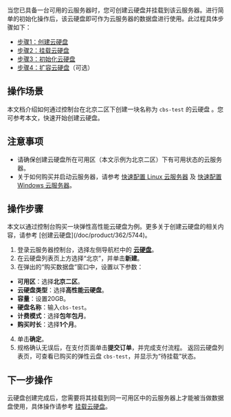 当您已具备一台可用的云服务器时，您可创建云硬盘并挂载到该云服务器。进行简单的初始化操作后，该云硬盘即可作为云服务器的数据盘进行使用。此过程具体步骤如下：
- [步骤1：创建云硬盘](https://intl.cloud.tencent.com/document/product/362/31647)
- [步骤2：挂载云硬盘](https://intl.cloud.tencent.com/document/product/362/39991)
- [步骤3：初始化云硬盘](https://intl.cloud.tencent.com/document/product/362/31645)
- [步骤4：扩容云硬盘](https://intl.cloud.tencent.com/document/product/362/31646)（可选）

## 操作场景
本文档介绍如何通过控制台在北京二区下创建一块名称为 `cbs-test` 的云硬盘 。您可参考本文，快速开始创建云硬盘。

## 注意事项
- 请确保创建云硬盘所在可用区（本文示例为北京二区）下有可用状态的云服务器。
- 关于如何购买并启动云服务器，请参考 [快速配置 Linux 云服务器](https://www.tencentcloud.com/document/product/213/10517) 及 [快速配置 Windows 云服务器](https://www.tencentcloud.com/document/product/213/10516)。

## 操作步骤


<dx-alert infotype="explain" title="">
本文以通过控制台购买一块弹性高性能云硬盘为例。更多关于创建云硬盘的相关内容，请参考 [创建云硬盘](/doc/product/362/5744)。
</dx-alert>



1. 登录云服务器控制台，选择左侧导航栏中的 **[云硬盘](https://console.cloud.tencent.com/cvm/cbs)**。
2. 在云硬盘列表页上方选择“北京”，并单击**新建**。
3. 在弹出的“购买数据盘”窗口中，设置以下参数：
 - **可用区**：选择**北京二区**。
 - **云硬盘类型**：选择**高性能云硬盘**。
 - **容量**：设置20GB。
 - **硬盘名称**：输入`cbs-test`。
 - **计费模式**：选择**包年包月**。
 - **购买时长**：选择**1个月**。
4. 单击**确定**。
5. 规格确认无误后，在支付页面单击**提交订单**，并完成支付流程。
返回云硬盘列表页，可查看已购买的弹性云盘 `cbs-test`，并显示为“待挂载”状态。


## 下一步操作
云硬盘创建完成后，您需要将其挂载到同一可用区中的云服务器上才能被当做数据盘使用，具体操作请参考 [挂载云硬盘](https://intl.cloud.tencent.com/document/product/362/39991)。


